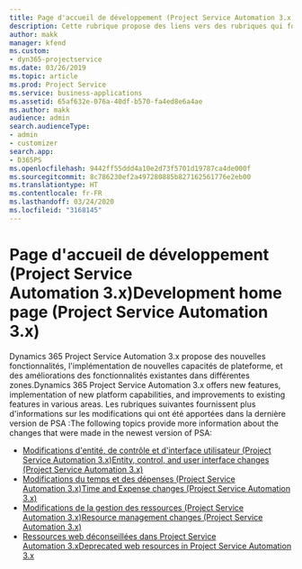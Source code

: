 ```yaml
---
title: Page d'accueil de développement (Project Service Automation 3.x)
description: Cette rubrique propose des liens vers des rubriques qui fournissent des informations sur le développement de Dynamics 365 Project Service Automation (PSA) version 3.x.
author: makk
manager: kfend
ms.custom:
- dyn365-projectservice
ms.date: 03/26/2019
ms.topic: article
ms.prod: Project Service
ms.service: business-applications
ms.assetid: 65af632e-076a-40df-b570-fa4ed8e6a4ae
ms.author: makk
audience: admin
search.audienceType:
- admin
- customizer
search.app:
- D365PS
ms.openlocfilehash: 9442ff55ddd4a10e2d73f5701d19787ca4de000f
ms.sourcegitcommit: 8c786230ef2a497280885b827162561776e2eb00
ms.translationtype: HT
ms.contentlocale: fr-FR
ms.lasthandoff: 03/24/2020
ms.locfileid: "3168145"
---
```

# <a name="development-home-page-project-service-automation-3x"></a><span data-ttu-id="f463b-103">Page d'accueil de développement (Project Service Automation 3.x)</span><span class="sxs-lookup"><span data-stu-id="f463b-103">Development home page (Project Service Automation 3.x)</span></span>

<span data-ttu-id="f463b-104">Dynamics 365 Project Service Automation 3.x propose des nouvelles fonctionnalités, l'implémentation de nouvelles capacités de plateforme, et des améliorations des fonctionnalités existantes dans différentes zones.</span><span class="sxs-lookup"><span data-stu-id="f463b-104">Dynamics 365 Project Service Automation 3.x offers new features, implementation of new platform capabilities, and improvements to existing features in various areas.</span></span> <span data-ttu-id="f463b-105">Les rubriques suivantes fournissent plus d'informations sur les modifications qui ont été apportées dans la dernière version de PSA :</span><span class="sxs-lookup"><span data-stu-id="f463b-105">The following topics provide more information about the changes that were made in the newest version of PSA:</span></span>

- [<span data-ttu-id="f463b-106">Modifications d'entité, de contrôle et d'interface utilisateur (Project Service Automation 3.x)</span><span class="sxs-lookup"><span data-stu-id="f463b-106">Entity, control, and user interface changes (Project Service Automation 3.x)</span></span>](../developer-guides/entity-changes-v3.x.md)
- [<span data-ttu-id="f463b-107">Modifications du temps et des dépenses (Project Service Automation 3.x)</span><span class="sxs-lookup"><span data-stu-id="f463b-107">Time and Expense changes (Project Service Automation 3.x)</span></span>](../developer-guides/time-expense-changes-v3.x.md)
- [<span data-ttu-id="f463b-108">Modifications de la gestion des ressources (Project Service Automation 3.x)</span><span class="sxs-lookup"><span data-stu-id="f463b-108">Resource management changes (Project Service Automation 3.x)</span></span>](../developer-guides/resource-management-changes-v3.x.md)
- [<span data-ttu-id="f463b-109">Ressources web déconseillées dans Project Service Automation 3.x</span><span class="sxs-lookup"><span data-stu-id="f463b-109">Deprecated web resources in Project Service Automation 3.x</span></span>](../developer-guides/web-resources-deprecated-v3.x.md)
